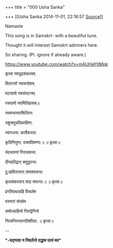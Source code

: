 +++
title = "000 Usha Sanka"

+++
[[Usha Sanka	2014-11-01, 22:16:57 [Source](https://groups.google.com/g/samskrita/c/ndFp4Tz-W4U)]]



Namaste

This song is in Samskrt- with a beautiful tune.

Thought it will interest Samskrt admirers here.

So sharing. (Pl. ignore if already aware.)

  

<https://www.youtube.com/watch?v=mAUHaYltMpk>  

कृत्वा नवदृढ़संकल्पम्

वितरन्तो नवसन्देशम्

घटयामो नवसंघटनम्

रचयामो नवमितिहासम्॥

नवमन्वन्तरशिल्पिन:

राष्ट्रसमुन्नतिकांक्षिण:

त्यागधना: कार्यैकरता:

कृतिनिपुणा: वयमविषण्णा:॥ ॥ कृत्वा॥

भेदभावनां निरासयन्त:

दीनदरिद्रान् समुद्धरन्त:

दु:खवितप्तान् समाश्वसन्त:

कृतसंकल्पान् सदा स्मरन्त:॥ ॥ कृत्वा॥

प्रगतिपथान्नहि विचलेम

परम्परां संरक्षेम

समोत्साहिनो निरुद्वेगिनो

नित्यनिरन्तरगतिशीला: ॥ कृत्वा॥

  

  

--  

****"-यद्गत्वा न निवर्तन्ते तद्धाम परमं मम"****  

